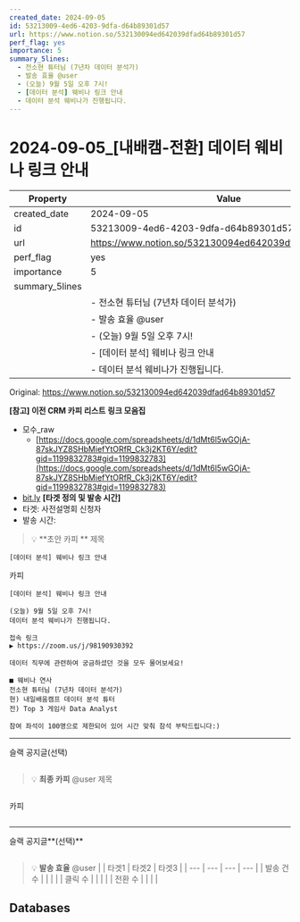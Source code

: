 ```yaml
---
created_date: 2024-09-05
id: 53213009-4ed6-4203-9dfa-d64b89301d57
url: https://www.notion.so/532130094ed642039dfad64b89301d57
perf_flag: yes
importance: 5
summary_5lines:
  - 전소현 튜터님 (7년차 데이터 분석가)
  - 발송 효율 @user
  - (오늘) 9월 5일 오후 7시!
  - [데이터 분석] 웨비나 링크 안내
  - 데이터 분석 웨비나가 진행됩니다.
---
```


# 2024-09-05_[내배캠-전환] 데이터 웨비나 링크 안내

| Property | Value |
| --- | --- |
| created_date | 2024-09-05 |
| id | 53213009-4ed6-4203-9dfa-d64b89301d57 |
| url | https://www.notion.so/532130094ed642039dfad64b89301d57 |
| perf_flag | yes |
| importance | 5 |
| summary_5lines | |
|  | - 전소현 튜터님 (7년차 데이터 분석가) |
|  | - 발송 효율 @user |
|  | - (오늘) 9월 5일 오후 7시! |
|  | - [데이터 분석] 웨비나 링크 안내 |
|  | - 데이터 분석 웨비나가 진행됩니다. |

Original: https://www.notion.so/532130094ed642039dfad64b89301d57

**[참고] 이전 CRM 카피 리스트**
**링크 모음집**
- 모수_raw
  - [https://docs.google.com/spreadsheets/d/1dMt6l5wGOjA-87skJYZ8SHbMiefYtORfR_Ck3j2KT6Y/edit?gid=1199832783#gid=1199832783](https://docs.google.com/spreadsheets/d/1dMt6l5wGOjA-87skJYZ8SHbMiefYtORfR_Ck3j2KT6Y/edit?gid=1199832783#gid=1199832783)
- [bit.ly](http://bit.ly/)
**[타겟 정의 및 발송 시간]**
- 타겟: 사전설명회 신청자
- 발송 시간:
> 💡 **초안 카피 **
제목
```plain text
[데이터 분석] 웨비나 링크 안내
```
카피
```plain text
[데이터 분석] 웨비나 링크 안내

(오늘) 9월 5일 오후 7시!
데이터 분석 웨비나가 진행됩니다.

접속 링크
▶ https://zoom.us/j/98190930392

데이터 직무에 관련하여 궁금하셨던 것을 모두 물어보세요!

■ 웨비나 연사
전소현 튜터님 (7년차 데이터 분석가)
현) 내일배움캠프 데이터 분석 튜터
전) Top 3 게임사 Data Analyst

참여 좌석이 100명으로 제한되어 있어 시간 맞춰 참석 부탁드립니다:)
```

---
슬랙 공지글(선택)
```plain text

```
> 💡 **최종 카피** @user 
제목
```plain text

```
카피
```plain text

```

---
슬랙 공지글**(선택)**
```plain text

```
> 💡 **발송 효율** @user 
|  | 타겟1 | 타겟2 | 타겟3 |
| --- | --- | --- | --- |
| 발송 건수 |  |  |  |
| 클릭 수  |  |  |  |
| 전환 수 |  |  |  |

## Databases
